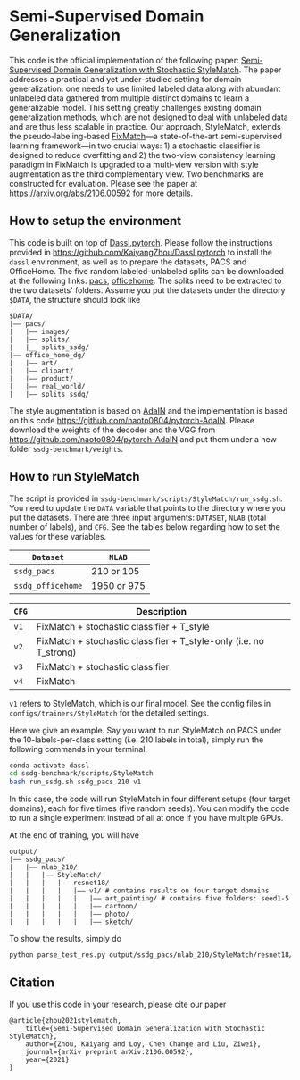 # Semi-Supervised Domain Generalization

This code is the official implementation of the following paper: [Semi-Supervised Domain Generalization with Stochastic StyleMatch](https://arxiv.org/abs/2106.00592). The paper addresses a practical and yet under-studied setting for domain generalization: one needs to use limited labeled data along with abundant unlabeled data gathered from multiple distinct domains to learn a generalizable model. This setting greatly challenges existing domain generalization methods, which are not designed to deal with unlabeled data and are thus less scalable in practice. Our approach, StyleMatch, extends the pseudo-labeling-based [FixMatch](https://arxiv.org/abs/2001.07685)—a state-of-the-art semi-supervised learning framework—in two crucial ways: 1) a stochastic classifier is designed to reduce overfitting and 2) the two-view consistency learning paradigm in FixMatch is upgraded to a multi-view version with style augmentation as the third complementary view. Two benchmarks are constructed for evaluation. Please see the paper at https://arxiv.org/abs/2106.00592 for more details.

## How to setup the environment

This code is built on top of [Dassl.pytorch](https://github.com/KaiyangZhou/Dassl.pytorch). Please follow the instructions provided in https://github.com/KaiyangZhou/Dassl.pytorch to install the `dassl` environment, as well as to prepare the datasets, PACS and OfficeHome. The five random labeled-unlabeled splits can be downloaded at the following links: [pacs](https://drive.google.com/file/d/1PSliZDI9D-_Wrr3tfRzGVtN2cpM1892p/view?usp=sharing), [officehome](https://drive.google.com/file/d/1hASLWAfkf4qj-WXU5cx9uw9rQDsDvSyO/view?usp=sharing). The splits need to be extracted to the two datasets' folders. Assume you put the datasets under the directory `$DATA`, the structure should look like
```
$DATA/
|–– pacs/
|   |–– images/
|   |–– splits/
|   |__ splits_ssdg/
|–– office_home_dg/
|   |–– art/
|   |–– clipart/
|   |–– product/
|   |–– real_world/
|   |–– splits_ssdg/
```

The style augmentation is based on [AdaIN](https://arxiv.org/abs/1703.06868) and the implementation is based on this code https://github.com/naoto0804/pytorch-AdaIN. Please download the weights of the decoder and the VGG from https://github.com/naoto0804/pytorch-AdaIN and put them under a new folder `ssdg-benchmark/weights`.

## How to run StyleMatch

The script is provided in `ssdg-benchmark/scripts/StyleMatch/run_ssdg.sh`. You need to update the `DATA` variable that points to the directory where you put the datasets. There are three input arguments: `DATASET`, `NLAB` (total number of labels), and `CFG`. See the tables below regarding how to set the values for these variables.

| `Dataset` | `NLAB` |
|---|---|
|`ssdg_pacs`| 210 or 105 |
|`ssdg_officehome`| 1950 or 975 |

|`CFG`| Description |
|---|---|
|`v1`| FixMatch + stochastic classifier + T_style |
|`v2`| FixMatch + stochastic classifier + T_style-only (i.e. no T_strong) |
|`v3`| FixMatch + stochastic classifier |
|`v4`| FixMatch |

`v1` refers to StyleMatch, which is our final model. See the config files in `configs/trainers/StyleMatch` for the detailed settings.

Here we give an example. Say you want to run StyleMatch on PACS under the 10-labels-per-class setting (i.e. 210 labels in total), simply run the following commands in your terminal,
```bash
conda activate dassl
cd ssdg-benchmark/scripts/StyleMatch
bash run_ssdg.sh ssdg_pacs 210 v1
```

In this case, the code will run StyleMatch in four different setups (four target domains), each for five times (five random seeds). You can modify the code to run a single experiment instead of all at once if you have multiple GPUs.

At the end of training, you will have
```
output/
|–– ssdg_pacs/
|   |–– nlab_210/
|   |   |–– StyleMatch/
|   |   |   |–– resnet18/
|   |   |   |   |–– v1/ # contains results on four target domains
|   |   |   |   |   |–– art_painting/ # contains five folders: seed1-5
|   |   |   |   |   |–– cartoon/
|   |   |   |   |   |–– photo/
|   |   |   |   |   |–– sketch/
```

To show the results, simply do
```bash
python parse_test_res.py output/ssdg_pacs/nlab_210/StyleMatch/resnet18/v1 --multi-exp
```

## Citation
If you use this code in your research, please cite our paper
```
@article{zhou2021stylematch,
    title={Semi-Supervised Domain Generalization with Stochastic StyleMatch},
    author={Zhou, Kaiyang and Loy, Chen Change and Liu, Ziwei},
    journal={arXiv preprint arXiv:2106.00592},
    year={2021}
}
```
